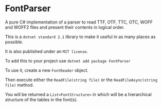 ﻿# FontParser

A pure C# implementation of a parser to read TTF, OTF, TTC, OTC, WOFF and WOFF2 files and present their contents in logical order.

This is a ``dotnet standard 2.1`` library to make it useful in as many places as possible.

It is also published under an ``MIT license``.

To add this to your project use ``dotnet add package FontParser``

To use it, create a new ``FontReader`` object.

Then execute either the ``ReadFile(string file)`` or the ``ReadFileAsync(string file)`` method.

You will be returned a ``List<FontStructure>`` in which will be a hierarchical structure of the tables in the font(s).